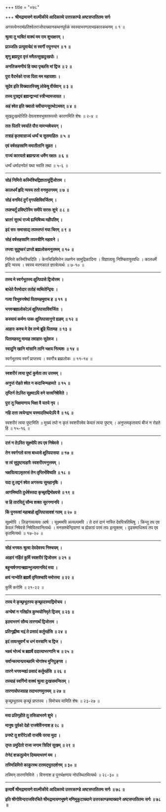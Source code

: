 +++
title = "०७८"

+++
**श्रीमद्रामायणे वाल्मीकीये आदिकाव्ये उत्तरकाण्डे अष्टसप्ततितमः सर्गः**

अगस्त्येनरामंप्रतिश्वेतराजोपाख्यानकथनपूर्वकं स्वस्याभरणलाभप्रकारकथनम् ॥ १ ॥

**श्रुत्वा तु भाषितं वाक्यं मम राम शुभाक्षरम् ।**

**प्राञ्जलिः प्रत्युवाचेदं स स्वर्गी रघुनन्दन ॥ १ ॥**

**शृणु ब्रह्मपुरा वृत्तं ममैतत्सुखदुःखयोः ।**

**अनतिक्रमणीयं हि यथा पृच्छसि मां द्विज ॥ २ ॥**

**पुरा वैदर्भको राजा पिता मम महायशाः ।**

**सुदेव इति विख्यातस्त्रिषु लोकेषु वीर्यवान् ॥ ३ ॥**

**तस्य पुत्रद्वयं ब्रह्मन्द्वाभ्यां स्त्रीभ्यामजायत ।**

**अहं श्वेत इति ख्यातो यवीयान्त्सुरथोऽभवत् ॥ ४ ॥**

सुखदुःखयोरिति देवत्वशवभुक्तरूपयोः कारणमिति शेषः ॥ २-४ ॥

**ततः पितरि स्वर्याते पौरा मामभ्यषेचयन् ।**

**तत्राहं कृतवान्राज्यं धर्म्यं च सुसमाहितः ॥ ५ ॥**

**एवं वर्षसहस्राणि ममातीतानि सुव्रत ।**

**राज्यं कारयतो ब्रह्मन्प्रजा धर्मेण रक्षतः ॥ ६ ॥**

धर्म्यं धर्मादनपेतं यथा भवति तथा ॥ ५-६ ॥

****

**सोहं निमित्ते कस्मिंश्चिद्विज्ञातायुर्द्विजोत्तम ।**

**कालधर्मं हृदि न्यस्य ततो वनमुपागमम् ॥ ७ ॥**

**सोहं वनमिदं दुर्गं मृगपक्षिविवर्जितम् ।**

**तपश्चर्तुं प्रविष्टोस्मि समीपे सरसः शुभे ॥ ८ ॥**

**भ्रातरं सुरथं राज्ये ह्यभिषिच्य महीपतिम् ।**

**इदं सरः समासाद्य तपस्तप्तं मया चिरम् ॥ ९ ॥**

**सोहं वर्षसहस्राणि तपस्त्रीणि महावने ।**

**तप्त्वा सुदुष्करं प्राप्तो ब्रह्मलोकमनुत्तमम् ॥ १० ॥**

निमित्ते कस्मिंश्चिदिति । केनचिन्निमित्तेन लक्षणेन सामुद्रिकादिना । विज्ञातायुः निश्चितायुरवधिः । कालधर्मे हृदि न्यस्य । स्वस्य मरणकालं ज्ञात्वेत्यर्थः ॥ ७-१० ॥

****

**तस्य मे स्वर्गभूतस्य क्षुत्पिपासे द्विजोत्तम ।**

**बाधेते पैरमोदार ततोहं व्यथितेन्द्रियः ।**

**गत्वा त्रिभुवनश्रेष्ठं पितामहमुवाच ह ॥ ११ ॥**

**भगवन्ब्रह्मलोकोऽयं क्षुत्पिपासाविवर्जितः ।**

**कस्यायं कर्मणः पाकः क्षुत्पिपासानुगो ह्यहम् ॥ १२ ॥**

**आहारः कश्च मे देव तन्मे ब्रूहि पितामह ॥ १३ ॥**

**पितामहस्तु मामाह तवाहारः सुदेवज ।**

**स्वादूनि खानि मांसानि तानि भक्षय नित्यशः ॥ १४ ॥**

स्वर्गभूतस्य स्वर्गं प्राप्तस्य । स्वर्गोत्र ब्रह्मलोकः ॥ ११-१४ ॥

****

**स्वशरीरं त्वया पुष्टं कुर्वता तप उत्तमम् ।**

**अनुप्तं रोहते श्वेत न कदाचिन्महामते ॥ १५ ॥**

**तृप्तिर्न तेऽस्ति सूक्ष्माऽपि वने सत्त्वनिषेविते ।**

**पुरा तु भिक्षमाणाय भिक्षा वै यतये नृप ।**

**नहि दत्ता त्वयेन्द्राभ यस्मादतिथयेऽपि वै ॥ १६ ॥**

स्वशरीरं त्वया पुष्टमिति ॥ मुख्यं तपो न कृतं स्वशरीरमेव केवलं त्वया पुष्टम् । अनुप्तमकृतावापं बीजं न रोहते हि ॥ १५-१६ ॥

****

**दत्तं न तेऽस्ति सूक्ष्मोपि तप एव निषेवसे ।**

**तेन स्वर्गगतो वत्स बाध्यसे क्षुत्पिपासया ॥ १७ ॥**

**स त्वं सुपुष्टमाहारैः स्वशरीरमनुत्तमम् ।**

**भक्षयित्वाऽमृतरसं तेन तृप्तिर्भविष्यति ॥ १८ ॥**

**यदा तु तद्वनं श्वेत अगस्त्यः सुमहानृषिः ।**

**आगमिष्यति दुर्धर्षस्तदा कृच्छ्राद्विमोक्ष्यसे ॥ १९ ॥**

**स हि तारयितुं सौम्य शक्तः सुरगणानपि ।**

**किं पुनस्त्वां महाबाहो क्षुत्पिपासावशं गतम् ॥ २० ॥**

सूक्ष्मोपि । लिङ्गव्यत्ययः आर्षः । सूक्ष्ममपि अत्यल्पमपि । ते दत्तं दानं नास्ति देवपित्रतिथिषु । किन्तु तप एव केवलं निषेवसे निषेवितवानित्यर्थः । मनसश्चेन्द्रियाणां च ह्येकाग्रं परमं तपः इत्युक्तम् । दृढसमाधिरूपं तप एव कृतमित्यर्थः ॥ १७-२० ॥

****

**सोहं भगवतः श्रुत्वा देवदेवस्य निश्चयम् ।**

**आहारं गर्हितं कुर्मि स्वशरीरं द्विजोत्तम ॥ २१ ॥**

**बहून्वर्षगणान्ब्रह्मन्भुज्यमानमिदं मया ।**

**क्षयं नाभ्येति ब्रह्मर्षे तृप्तिश्चापि ममोत्तमा ॥ २२ ॥**

कुर्मि करोमि ॥ २१-२२ ॥

****

**तस्य मे कृच्छ्रभूतस्य कृच्छ्रादस्माद्विमोचय ।**

**अन्येषां न गतिर्ह्यत्र कुम्भयोनिमृते द्विजम् ॥ २३ ॥**

**इदमाभरणं सौम्य तारणार्थं द्विजोत्तम ।**

**प्रतिगृह्णीष्व भद्रं ते प्रसादं कर्तुमर्हसि ॥ २४ ॥**

**इदं तावत्सुवर्णं च धनं वस्त्राणि च द्विज ।**

**भक्ष्यं भोज्यं च ब्रह्मर्षे ददात्याभरणानि च ॥ २५ ॥**

**सर्वान्कामान्प्रयच्छामि भोगांश्च मुनिपुङ्गव ।**

**तारणे भगवन्मह्यं प्रसादं कर्तुमर्हसि ॥ २६ ॥**

**तस्याहं स्वर्गिणो वाक्यं श्रुत्वा दुःखसमन्वितम् ।**

**तारणायोपजग्राह तदाभरणमुत्तमम् ॥ २७ ॥**

कृच्छ्रभूतस्य कृच्छ्रं प्राप्तस्य । विमोचय मामिति शेषः ॥ २३-२७ ॥

****

**मया प्रतिगृहीते तु तसिन्नाभरणे शुभे ।**

**मानुषः पूर्वको देहो राजषेर्विननाश ह २८ ॥**

**प्रनष्टे तु शरीरेऽसौ राजर्षिः परया मुदा ।**

**तृप्तः प्रमुदितो राजा जगाम त्रिदिवं सुखम् ॥ २९ ॥**

**तेनेदं शक्रतुल्येन दिव्यमाभरणं मम ।**

**तस्मिन्निमित्ते काकुत्स्थ दत्तमद्भुतदर्शनम् ॥ ३० ॥**

तस्मिन् तारणनिमित्ते । विननाश ह पुनर्भक्षणाय नोपस्थितमित्यर्थः ॥ २८-३० ॥

****

**इत्यार्षे श्रीमद्रामायणे वाल्मीकीये आदिकाव्ये उत्तरकाण्डे अष्टसप्ततितमः सर्गः ॥ ७८ ॥**

**इति श्रीगोविन्दराजविरचिते श्रीमद्रामायणभूषणे मणिमुकुटाख्याने उत्तरकाण्डव्याख्याने अष्टसप्ततितमः सर्गः ॥ ७८ ॥**
